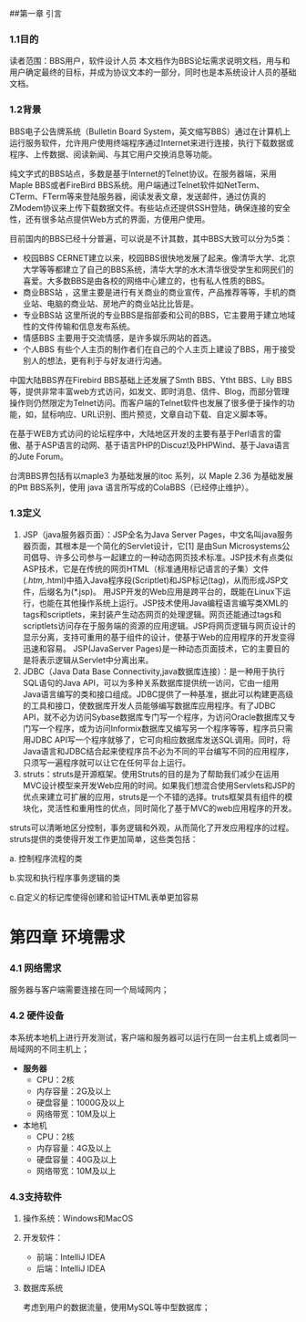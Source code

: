 ##第一章  引言
### 1.1目的
读者范围：BBS用户，软件设计人员
本文档作为BBS论坛需求说明文档，用与和用户确定最终的目标，并成为协议文本的一部分，同时也是本系统设计人员的基础文档。

### 1.2背景
 BBS电子公告牌系统（Bulletin Board System，英文缩写BBS）通过在计算机上运行服务软件，允许用户使用终端程序通过Internet来进行连接，执行下载数据或程序、上传数据、阅读新闻、与其它用户交换消息等功能。

纯文字式的BBS站点，多数是基于Internet的Telnet协议。在服务器端，采用Maple BBS或者FireBird BBS系统。用户端通过Telnet软件如NetTerm、CTerm、FTerm等来登陆服务器，阅读发表文章，发送邮件，通过仿真的ZModem协议来上传下载数据文件。有些站点还提供SSH登陆，确保连接的安全性，还有很多站点提供Web方式的界面，方便用户使用。

目前国内的BBS已经十分普遍，可以说是不计其数，其中BBS大致可以分为5类：

* 校园BBS CERNET建立以来，校园BBS很快地发展了起来。像清华大学、北京大学等等都建立了自己的BBS系统，清华大学的水木清华很受学生和网民们的喜爱。大多数BBS是由各校的网络中心建立的，也有私人性质的BBS。
* 商业BBS站 ，这里主要是进行有关商业的商业宣传，产品推荐等等，手机的商业站、电脑的商业站、房地产的商业站比比皆是。
* 专业BBS站 这里所说的专业BBS是指部委和公司的BBS，它主要用于建立地域性的文件传输和信息发布系统。
* 情感BBS 主要用于交流情感，是许多娱乐网站的首选。
* 个人BBS 有些个人主页的制作者们在自己的个人主页上建设了BBS，用于接受别人的想法，更有利于与好友进行沟通。

中国大陆BBS界在Firebird BBS基础上还发展了Smth BBS、Ytht BBS、Lily BBS等，提供非常丰富web方式访问，如发文、即时消息、信件、Blog，而部分管理操作则仍然限定为Telnet访问。而客户端的Telnet软件也发展了很多便于操作的功能，如，鼠标响应、URL识别、图片预览，文章自动下载、自定义脚本等。

在基于WEB方式访问的论坛程序中，大陆地区开发的主要有基于Perl语言的雷傲、基于ASP语言的动网、基于语言PHP的Discuz!及PHPWind、基于Java语言的Jute Forum。

台湾BBS界包括有以maple3 为基础发展的itoc 系列，以 Maple 2.36 为基础发展的Ptt BBS系列，使用 java 语言所写成的ColaBBS（已经停止维护）。

### 1.3定义
1. JSP（java服务器页面）：JSP全名为Java Server Pages，中文名叫java服务器页面，其根本是一个简化的Servlet设计，它[1]  是由Sun Microsystems公司倡导、许多公司参与一起建立的一种动态网页技术标准。JSP技术有点类似ASP技术，它是在传统的网页HTML（标准通用标记语言的子集）文件(*.htm,*.html)中插入Java程序段(Scriptlet)和JSP标记(tag)，从而形成JSP文件，后缀名为(*.jsp)。 用JSP开发的Web应用是跨平台的，既能在Linux下运行，也能在其他操作系统上运行。JSP技术使用Java编程语言编写类XML的tags和scriptlets，来封装产生动态网页的处理逻辑。网页还能通过tags和scriptlets访问存在于服务端的资源的应用逻辑。JSP将网页逻辑与网页设计的显示分离，支持可重用的基于组件的设计，使基于Web的应用程序的开发变得迅速和容易。 JSP(JavaServer Pages)是一种动态页面技术，它的主要目的是将表示逻辑从Servlet中分离出来。
2. JDBC（Java Data Base Connectivity,java数据库连接）：是一种用于执行SQL语句的Java API，可以为多种关系数据库提供统一访问，它由一组用Java语言编写的类和接口组成。JDBC提供了一种基准，据此可以构建更高级的工具和接口，使数据库开发人员能够编写数据库应用程序。有了JDBC API，就不必为访问Sybase数据库专门写一个程序，为访问Oracle数据库又专门写一个程序，或为访问Informix数据库又编写另一个程序等等，程序员只需用JDBC API写一个程序就够了，它可向相应数据库发送SQL调用。同时，将Java语言和JDBC结合起来使程序员不必为不同的平台编写不同的应用程序，只须写一遍程序就可以让它在任何平台上运行。
3. struts：struts是开源框架。使用Struts的目的是为了帮助我们减少在运用MVC设计模型来开发Web应用的时间。如果我们想混合使用Servlets和JSP的优点来建立可扩展的应用，struts是一个不错的选择。truts框架具有组件的模块化，灵活性和重用性的优点，同时简化了基于MVC的web应用程序的开发。

struts可以清晰地区分控制，事务逻辑和外观，从而简化了开发应用程序的过程。struts提供的类使得开发工作更加简单，这些类包括：

a. 控制程序流程的类

b.实现和执行程序事务逻辑的类

c.自定义的标记库使得创建和验证HTML表单更加容易



# 第四章 环境需求

### 4.1 网络需求

服务器与客户端需要连接在同一个局域网内；

### 4.2 硬件设备

​	本系统本地机上进行开发测试，客户端和服务器可以运行在同一台主机上或者同一局域网的不同主机上；

* **服务器**
  * CPU：2核
  * 内存容量：2G及以上
  * 硬盘容量：1000G及以上
  * 网络带宽：10M及以上
* 本地机
  * CPU：2核
  * 内存容量：4G及以上
  * 硬盘容量：40G及以上
  * 网络带宽：10M及以上

### 4.3支持软件

1. 操作系统：Windows和MacOS

2. 开发软件：

   * 前端：IntelliJ IDEA
   * 后端：IntelliJ IDEA

3. 数据库系统

   考虑到用户的数据流量，使用MySQL等中型数据库；



​		